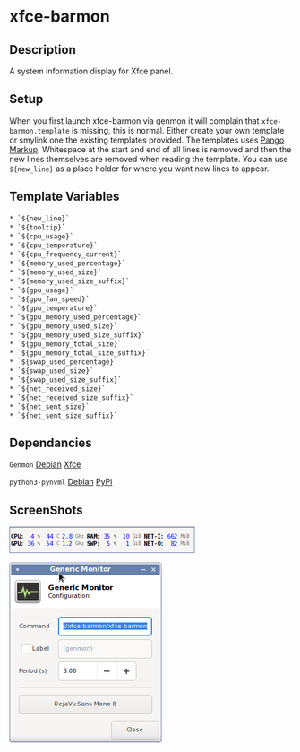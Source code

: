 # xfce-barmon

## Description

A system information display for Xfce panel.

## Setup

When you first launch xfce-barmon via genmon it will complain that 
`xfce-barmon.template` is missing, this is normal. Either create your own 
template or smylink one the existing templates provided. The templates uses 
[Pango Markup](https://developer.gnome.org/pango/stable/pango-Markup.html). 
Whitespace at the start and end of all lines is removed and then the new 
lines themselves are removed when reading the template. You can use 
`${new_line}` as a place holder for where you want new lines to appear.

## Template Variables
    * `${new_line}`
    * `${tooltip}`
    * `${cpu_usage}`
    * `${cpu_temperature}`
    * `${cpu_frequency_current}`
    * `${memory_used_percentage}`
    * `${memory_used_size}`
    * `${memory_used_size_suffix}`
    * `${gpu_usage}`
    * `${gpu_fan_speed}`
    * `${gpu_temperature}`
    * `${gpu_memory_used_percentage}`
    * `${gpu_memory_used_size}`
    * `${gpu_memory_used_size_suffix}`
    * `${gpu_memory_total_size}`
    * `${gpu_memory_total_size_suffix}`
    * `${swap_used_percentage}`
    * `${swap_used_size}`
    * `${swap_used_size_suffix}`
    * `${net_received_size}`
    * `${net_received_size_suffix}`
    * `${net_sent_size}`
    * `${net_sent_size_suffix}`

## Dependancies

`Genmon` [Debian](https://packages.debian.org/bullseye/xfce4-genmon-plugin) [Xfce](https://goodies.xfce.org/projects/panel-plugins/xfce4-genmon-plugin)

`python3-pynvml` [Debian](https://packages.debian.org/bullseye/python3-pynvml) [PyPi](https://pypi.org/project/nvidia-ml-py3/)

## ScreenShots

![xfce-barmon](/screenshots/xfce-barmon.png?raw=true)

![Configuration](/screenshots/configuration.png?raw=true)

